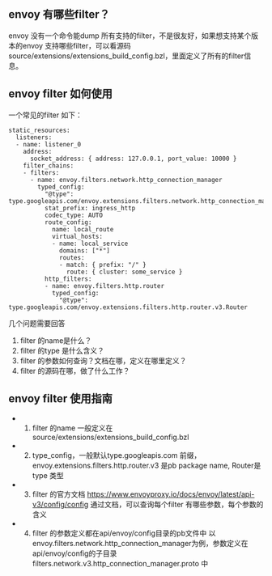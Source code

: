 ## envoy 有哪些filter？
envoy 没有一个命令能dump 所有支持的filter，不是很友好，如果想支持某个版本的envoy 支持哪些filter，可以看源码source/extensions/extensions_build_config.bzl，里面定义了所有的filter信息。

## envoy filter 如何使用
一个常见的filter 如下：
```
static_resources:
  listeners:
  - name: listener_0
    address:
      socket_address: { address: 127.0.0.1, port_value: 10000 }
    filter_chains:
    - filters:
      - name: envoy.filters.network.http_connection_manager
        typed_config:
          "@type": type.googleapis.com/envoy.extensions.filters.network.http_connection_manager.v3.HttpConnectionManager
          stat_prefix: ingress_http
          codec_type: AUTO
          route_config:
            name: local_route
            virtual_hosts:
            - name: local_service
              domains: ["*"]
              routes:
              - match: { prefix: "/" }
                route: { cluster: some_service }
          http_filters:
          - name: envoy.filters.http.router
            typed_config:
              "@type": type.googleapis.com/envoy.extensions.filters.http.router.v3.Router
```
几个问题需要回答
1. filter 的name是什么？
2. filter 的type 是什么含义？
3. filter 的参数如何查询？文档在哪，定义在哪里定义？
4. filter 的源码在哪，做了什么工作？

## envoy filter 使用指南
* 1. filter 的name 一般定义在source/extensions/extensions_build_config.bzl
 
* 2. type_config，一般默认type.googleapis.com 前缀，envoy.extensions.filters.http.router.v3 是pb package name, Router是type 类型
 
* 3. filter 的官方文档
     https://www.envoyproxy.io/docs/envoy/latest/api-v3/config/config
通过文档，可以查询每个filter 有哪些参数，每个参数的含义

* 4. filter 的参数定义都在api/envoy/config目录的pb文件中
以envoy.filters.network.http_connection_manager为例，参数定义在api/envoy/config的子目录filters.network.v3.http_connection_manager.proto 中
  
